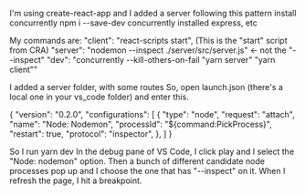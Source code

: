 I'm using create-react-app and I added a server following this pattern
install concurrently npm i --save-dev concurrently
installed express, etc

My commands are:
 "client": "react-scripts start",  (This is the "start" script from CRA)
"server": "nodemon --inspect ./server/src/server.js"  <- not the "--inspect"
"dev": "concurrently --kill-others-on-fail \"yarn server\" \"yarn client\""


I added a server folder, with some routes
So, open launch.json (there's a local one in your vs_code folder) and enter this.

{
    "version": "0.2.0",
    "configurations": [
        {
            "type": "node",
            "request": "attach",
            "name": "Node: Nodemon",
            "processId": "${command:PickProcess}",
            "restart": true,
            "protocol": "inspector",
        },
    ]
}

So I run yarn dev
In the debug pane of VS Code, I click play and I select the "Node: nodemon" option.  Then a bunch of different candidate node processes pop up 
and I choose the one that has "--inspect" on it.  When I refresh the page, I hit a breakpoint.